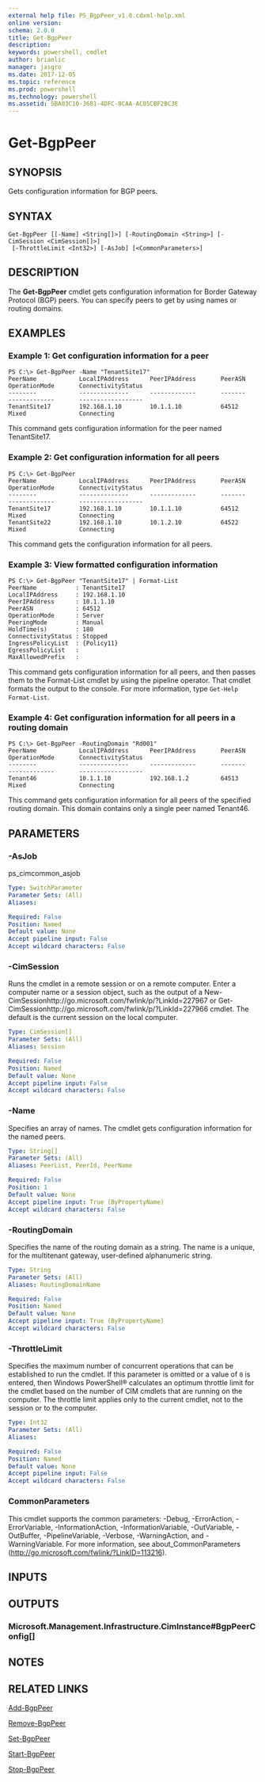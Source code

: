 ```yaml
---
external help file: PS_BgpPeer_v1.0.cdxml-help.xml
online version: 
schema: 2.0.0
title: Get-BgpPeer
description: 
keywords: powershell, cmdlet
author: brianlic
manager: jasgro
ms.date: 2017-12-05
ms.topic: reference
ms.prod: powershell
ms.technology: powershell
ms.assetid: 5BA03C10-3681-4DFC-8CAA-AC05CBF2BC3E
---
```


# Get-BgpPeer

## SYNOPSIS
Gets configuration information for BGP peers.

## SYNTAX

```
Get-BgpPeer [[-Name] <String[]>] [-RoutingDomain <String>] [-CimSession <CimSession[]>]
 [-ThrottleLimit <Int32>] [-AsJob] [<CommonParameters>]
```

## DESCRIPTION
The **Get-BgpPeer** cmdlet gets configuration information for Border Gateway Protocol (BGP) peers.
You can specify peers to get by using names or routing domains.

## EXAMPLES

### Example 1: Get configuration information for a peer
```
PS C:\> Get-BgpPeer -Name "TenantSite17"
PeerName            LocalIPAddress      PeerIPAddress       PeerASN             OperationMode       ConnectivityStatus
--------            --------------      -------------       -------             -------------       ------------------
TenantSite17        192.168.1.10        10.1.1.10           64512               Mixed               Connecting
```

This command gets configuration information for the peer named TenantSite17.

### Example 2: Get configuration information for all peers
```
PS C:\> Get-BgpPeer
PeerName            LocalIPAddress      PeerIPAddress       PeerASN             OperationMode       ConnectivityStatus
--------            --------------      -------------       -------             -------------       ------------------
TenantSite17        192.168.1.10        10.1.1.10           64512               Mixed               Connecting
TenantSite22        192.168.1.10        10.1.2.10           64522               Mixed               Connecting
```

This command gets the configuration information for all peers.

### Example 3: View formatted configuration information
```
PS C:\> Get-BgpPeer "TenantSite17" | Format-List
PeerName           : TenantSite17
LocalIPAddress     : 192.168.1.10
PeerIPAddress      : 10.1.1.10
PeerASN            : 64512
OperationMode      : Server
PeeringMode        : Manual
HoldTime(s)        : 180
ConnectivityStatus : Stopped
IngressPolicyList  : {Policy11}
EgressPolicyList   :
MaxAllowedPrefix   :
```

This command gets configuration information for all peers, and then passes them to the Format-List cmdlet by using the pipeline operator.
That cmdlet formats the output to the console.
For more information, type `Get-Help Format-List`.

### Example 4: Get configuration information for all peers in a routing domain
```
PS C:\> Get-BgpPeer -RoutingDomain "Rd001"
PeerName            LocalIPAddress      PeerIPAddress       PeerASN             OperationMode       ConnectivityStatus
--------            --------------      -------------       -------             -------------       ------------------
Tenant46            10.1.1.10           192.168.1.2         64513               Mixed               Connecting
```

This command gets configuration information for all peers of the specified routing domain.
This domain contains only a single peer named Tenant46.

## PARAMETERS

### -AsJob
ps_cimcommon_asjob

```yaml
Type: SwitchParameter
Parameter Sets: (All)
Aliases: 

Required: False
Position: Named
Default value: None
Accept pipeline input: False
Accept wildcard characters: False
```

### -CimSession
Runs the cmdlet in a remote session or on a remote computer.
Enter a computer name or a session object, such as the output of a New-CimSessionhttp://go.microsoft.com/fwlink/p/?LinkId=227967 or Get-CimSessionhttp://go.microsoft.com/fwlink/p/?LinkId=227966 cmdlet.
The default is the current session on the local computer.

```yaml
Type: CimSession[]
Parameter Sets: (All)
Aliases: Session

Required: False
Position: Named
Default value: None
Accept pipeline input: False
Accept wildcard characters: False
```

### -Name
Specifies an array of names.
The cmdlet gets configuration information for the named peers.

```yaml
Type: String[]
Parameter Sets: (All)
Aliases: PeerList, PeerId, PeerName

Required: False
Position: 1
Default value: None
Accept pipeline input: True (ByPropertyName)
Accept wildcard characters: False
```

### -RoutingDomain
Specifies the name of the routing domain as a string.
The name is a unique, for the multitenant gateway, user-defined alphanumeric string.

```yaml
Type: String
Parameter Sets: (All)
Aliases: RoutingDomainName

Required: False
Position: Named
Default value: None
Accept pipeline input: True (ByPropertyName)
Accept wildcard characters: False
```

### -ThrottleLimit
Specifies the maximum number of concurrent operations that can be established to run the cmdlet.
If this parameter is omitted or a value of `0` is entered, then Windows PowerShell® calculates an optimum throttle limit for the cmdlet based on the number of CIM cmdlets that are running on the computer.
The throttle limit applies only to the current cmdlet, not to the session or to the computer.

```yaml
Type: Int32
Parameter Sets: (All)
Aliases: 

Required: False
Position: Named
Default value: None
Accept pipeline input: False
Accept wildcard characters: False
```

### CommonParameters
This cmdlet supports the common parameters: -Debug, -ErrorAction, -ErrorVariable, -InformationAction, -InformationVariable, -OutVariable, -OutBuffer, -PipelineVariable, -Verbose, -WarningAction, and -WarningVariable. For more information, see about_CommonParameters (http://go.microsoft.com/fwlink/?LinkID=113216).

## INPUTS

## OUTPUTS

### Microsoft.Management.Infrastructure.CimInstance#BgpPeerConfig[]

## NOTES

## RELATED LINKS

[Add-BgpPeer](./Add-BgpPeer.md)

[Remove-BgpPeer](./Remove-BgpPeer.md)

[Set-BgpPeer](./Set-BgpPeer.md)

[Start-BgpPeer](./Start-BgpPeer.md)

[Stop-BgpPeer](./Stop-BgpPeer.md)

